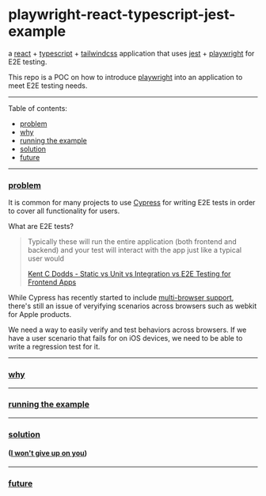 # playwright-react-typescript-jest-example
a [react](https://github.com/facebook/react) + [typescript](https://github.com/microsoft/TypeScript) + [tailwindcss](https://github.com/tailwindcss/tailwindcss) application that uses [jest](https://github.com/facebook/jest) + [playwright](https://github.com/microsoft/playwright) for E2E testing.

This repo is a POC on how to introduce [playwright](https://github.com/microsoft/playwright) into an application to meet E2E testing needs.

---
Table of contents:
* [problem](#problem)
* [why](#why)
* [running the example](#running-the-example)
* [solution](#solution)
* [future](#future)
---

### [problem](#problem)
It is common for many projects to use [Cypress](https://github.com/cypress-io/cypress) for writing E2E tests in order to cover all functionality for users.

What are E2E tests?

> Typically these will run the entire application (both frontend and backend) and your test will interact with the app just like a typical user would
>
> [Kent C Dodds - Static vs Unit vs Integration vs E2E Testing for Frontend Apps](https://kentcdodds.com/blog/unit-vs-integration-vs-e2e-tests)

While Cypress has recently started to include [multi-browser support](https://www.cypress.io/blog/2020/02/06/introducing-firefox-and-edge-support-in-cypress-4-0/), there's still an issue of veryifying scenarios across browsers such as webkit for Apple products.

We need a way to easily verify and test behaviors across browsers. If we have a user scenario that fails for on iOS devices, we need to be able to write a regression test for it.

---

### [why](#why)



---

### [running the example](#running-the-example)


---

### [solution](#solution)
#### ([I won't give up on you](https://www.youtube.com/watch?v=Dp9FfwrbJSg#t=2m13s))


---

### [future](#future)

